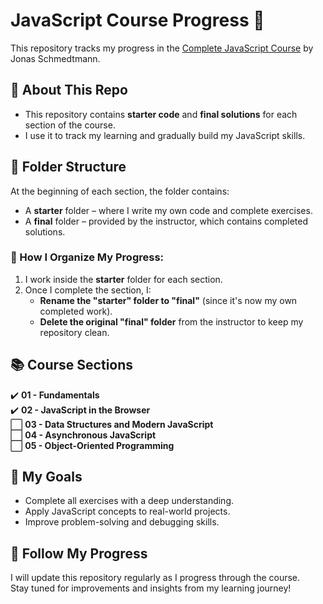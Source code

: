 # JavaScript Course Progress 🚀

This repository tracks my progress in the [Complete JavaScript Course](https://github.com/jonasschmedtmann/complete-javascript-course) by Jonas Schmedtmann.

## 📌 About This Repo
- This repository contains **starter code** and **final solutions** for each section of the course.
- I use it to track my learning and gradually build my JavaScript skills.

## 📂 Folder Structure
At the beginning of each section, the folder contains:
- A **starter** folder – where I write my own code and complete exercises.
- A **final** folder – provided by the instructor, which contains completed solutions.

### 🔄 How I Organize My Progress:
1. I work inside the **starter** folder for each section.
2. Once I complete the section, I:
   - **Rename the "starter" folder to "final"** (since it's now my own completed work).
   - **Delete the original "final" folder** from the instructor to keep my repository clean.

## 📚 Course Sections
✔️ **01 - Fundamentals**  
✔️ **02 - JavaScript in the Browser**  
⬜ **03 - Data Structures and Modern JavaScript**  
⬜ **04 - Asynchronous JavaScript**  
⬜ **05 - Object-Oriented Programming**  

## 🎯 My Goals
- Complete all exercises with a deep understanding.
- Apply JavaScript concepts to real-world projects.
- Improve problem-solving and debugging skills.

## 🚀 Follow My Progress
I will update this repository regularly as I progress through the course.  
Stay tuned for improvements and insights from my learning journey!  
